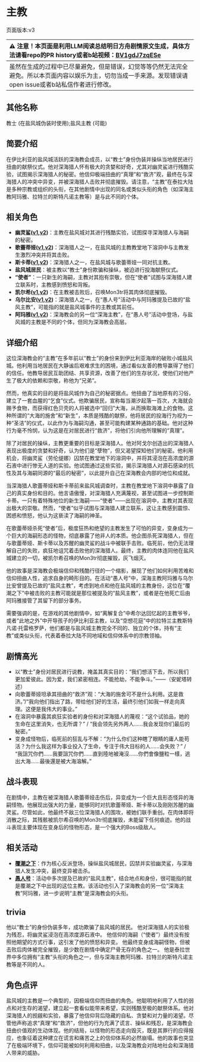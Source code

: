 # 主教
页面版本:v3
 

| :warning: 注意！本页面是利用LLM阅读总结明日方舟剧情原文生成，具体方法请看repo的PR history或者b站视频：[BV1gdJ7zqESe](https://www.bilibili.com/video/BV1gdJ7zqESe/)         |
|:----------------------------|
| 虽然在生成的过程中已尽量避免，但是错误，幻觉等等仍然无法完全避免。所以本页面内容以娱乐为主，切勿当成一手来源。发现错误请open issue或者b站私信作者进行修改。|



## 其他名称
教士 (在盐风城伪装时使用);盐风主教 (可能)
## 简要介绍
在伊比利亚的盐风城活跃的深海教会成员，以“教士”身份伪装并操纵当地居民进行扭曲的献祭仪式。他对深海猎人怀有极大的贪婪和好奇，尤其对幽灵鲨进行残酷实验，试图揭示深海猎人的秘密。他信仰极端扭曲的“真理”和“救济”观，最终在与深海猎人的冲突中异变，并被深海猎人击败并彻底摧毁。请注意，“主教”在泰拉大陆是多种宗教或组织的头衔，在其他剧情中出现的同名或类似头衔的角色（如深海主教阿玛雅、拉特兰的斯特凡诺主教等）是与此不同的个体。
## 相关角色
-   **幽灵鲨([v1](../chars/char_143_ghost.md),[v2](char_143_ghost.md))**：主教在盐风城对其进行残酷实验，试图探寻深海猎人与海嗣的秘密。
-   **歌蕾蒂娅([v1](../chars/char_474_glady.md),[v2](char_474_glady.md))**：深海猎人之一，在盐风城的主教教堂地下溶洞中与主教发生激烈冲突并将其击败。
-   **斯卡蒂([v1](../chars/char_263_skadi.md),[v2](char_263_skadi.md))**：深海猎人之一，在盐风城与歌蕾蒂娅一同对抗主教。
-   **盐风城居民**：被主教以“教士”身份欺骗和操纵，被迫进行投海献祭仪式。
-   **“使者”**：一只新生的海嗣，主教对其抱有崇敬，但在“使者”试图与深海猎人建立联系时，主教感到愤怒和背叛。
-   **凯尔希([v1](../chars/char_003_kalts.md),[v2](char_003_kalts.md))**：在主教被击败后，召唤Mon3tr将其肉体彻底摧毁。
-   **乌尔比安([v1](../chars/char_4145_ulpia.md),[v2](char_4145_ulpia.md))**：深海猎人之一，在“愚人号”活动中与阿玛雅提及已故的“盐风主教”，可能指的就是盐风城事件的主教或其前任。
-   **阿玛雅([v1](../chars/extended_char_a_ma_ya.md),[v2](extended_char_a_ma_ya.md))**：深海教会的另一位“深海主教”，在“愚人号”活动中登场，与盐风城的主教是不同的个体，但同为深海教会高层。
## 详细介绍
这位深海教会的“主教”在多年前以“教士”的身份来到伊比利亚海岸的破败小城盐风城。他利用当地居民在大静谧后艰难求生的困境，通过看似友善的教导赢得了他们的信任。他教导居民互助团结、共享资源，改善了他们的生存状况，使他们对他产生了极大的依赖和崇敬，称他为“兄弟”。

然而，他真实的目的是将盐风城作为自己的秘密据点。他扭曲了当地原有的习俗，建立了一套血腥的“乞食”仪式。他欺骗居民，宣称每当潮汐起落一百次，大海就会赐予食物，而获得红色贝壳的人将被选中“回归”大海，从而换取海滩上的食物。这种所谓的“大海的施舍”和“新生”，本质是残酷的献祭，他将居民的投海行为视为一种“圣洁”的仪式，以此作为与海嗣沟通，甚至可能构建某种通路的基础。他对这种行为毫不怜悯，认为这是在对居民进行“救济”，将他们引向他所理解的“真理”。

除了对居民的操纵，主教更重要的目标是深海猎人。他对阿戈尔创造出的深海猎人表现出极度的贪婪和好奇，认为他们是“孽物”，但又渴望探知他们的秘密。他利用机会，将幽灵鲨（劳伦缇娜）囚禁在教堂地下的溶洞中，并将其浸泡在高浓度的源石液中进行惨无人道的实验。他试图通过这些实验，揭示深海猎人对源石感染的抗性及其与海嗣同源的“最后的秘密”，以此提升自己在深海教会内部的地位和成就。

当深海猎人歌蕾蒂娅和斯卡蒂前来盐风城调查时，主教在教堂地下溶洞中暴露了自己的真实身份和目的。他言语傲慢，对深海猎人充满蔑视，甚至试图进一步控制斯卡蒂。一只有着特殊地位的新生海嗣——“使者”——出现在溶洞中，主教对其表现出极大的崇敬。然而，“使者”似乎试图与深海猎人建立联系，这让主教感到震惊、困惑和愤怒，他认为这亵渎了海嗣的神圣。

在歌蕾蒂娅杀死“使者”后，极度狂热和绝望的主教发生了可怕的异变，变身成为一个巨大的海嗣形态的怪物，彻底暴露了他非人的本质。他企图杀死深海猎人，但在与歌蕾蒂娅、斯卡蒂以及苏醒的幽灵鲨的战斗中被联手击败。临死前，他仍无法理解自己的失败，疯狂地诅咒着击败他的深海猎人。最终，主教的肉体连同他在盐风城建立的一切，被凯尔希召唤的Mon3tr彻底摧毁，灰飞烟灭。

他的故事是深海教会极端信仰和残酷行径的一个缩影，展现了他们如何利用苦难和信仰扭曲人性，追求自身的畸形目的。在活动“愚人号”中，深海主教阿玛雅与乌尔比安曾提及已故的“盐风主教”，考虑到地点和他在盐风城的主教身份，这位在“覆潮之下”中被击败的主教可能就是那位被提及的“盐风主教”，或者是在他死亡后由阿玛雅接管了其留下的部分事务。

需要强调的是，在游戏的其他剧情中，如“离解复合”中希尔达回忆起的主教爷爷，或者“此地之外”中开导孩子的伊比利亚主教，以及“空想花庭”中的拉特兰主教斯特凡诺·托雷格罗萨，他们都是与盐风城主教完全不同的、独立的个体，持有“主教”或类似头衔，代表着泰拉大陆不同地域和信仰体系中的宗教领袖。
## 剧情高光
-   以“教士”身份对居民进行说教，掩盖其真实目的：“我们想活下去，所以我们更加爱彼此。因为爱，我们紧密相连。不能抢劫，不能争斗。”——（安妮塔转述）
-   向歌蕾蒂娅坦承其扭曲的“救济”观：“大海的施舍可不是什么利用。这是救济。”/“我向他们指出了路，带给他们好的生活，最终引他们如我一样走向真理。这便是我伟大的事业。”
-   在溶洞中暴露其疯狂实验者的身份和对深海猎人的蔑视：“这个试验品，她的生命在这里消失，也无所谓？” / “我会领先另外两人......我会发现你们最后的秘密。”
-   变身成怪物后，临死前的狂乱与不解：“为什么你们这种瞎了眼睛的庸人能苟活？为什么我这样为事业投入了生命，专注于伟大目标的人......会失败？” / “我詛咒你們......我要詛咒你們......直到陸地被淹沒......你們會像鹽粒一樣，逃出大海......最後還是被大海溶解。”
## 战斗表现
在剧情中，主教在被深海猎人歌蕾蒂娅击伤后，异变成为一个巨大且形态怪异的海嗣怪物。他展现出强大的力量，能够同时对抗歌蕾蒂娅、斯卡蒂以及刚刚苏醒的幽灵鲨。尽管如此，他最终不敌三位深海猎人的围攻，被她们联手重创。在肉体即将消散之际，其残骸被凯尔希召唤的Mon3tr彻底摧毁，未能留下任何痕迹。他的战斗表现主要体现在变身后的怪物形态，是一个强大的Boss级敌人。
## 相关活动
-   **[覆潮之下](../stories/act18d3.md)**：作为核心反派登场，操纵盐风城居民，囚禁并实验幽灵鲨，与深海猎人发生冲突，最终变异被击杀。
-   **[愚人号](../stories/act17side.md)**：活动中多次提及已故的“盐风主教”，结合地点和身份，很可能指的就是覆潮之下中出现的这位主教。该活动也引入了深海教会的另一位“深海主教”阿玛雅，进一步说明“主教”是深海教会的头衔。
## trivia
他以“教士”的身份伪装多年，成功欺骗了盐风城的居民。
他对深海猎人的实验极为残忍，将幽灵鲨浸泡在高浓度源石液中。
他信仰的海嗣（“使者”）最终没有按照他期望的方式行事，这引发了他的愤怒和异变。
他最终变身成海嗣怪物，但被击败后肉体被完全摧毁，是少数在剧情中确定尸骨无存的角色之一。
他是泰拉世界中多位拥有“主教”头衔的角色之一，但与深海主教阿玛雅、拉特兰的斯特凡诺主教等是不同的人。
## 角色点评
盐风城的主教是一个典型的，因极端信仰而扭曲的角色。他聪明地利用了人性的弱点和对生存的渴望，建立起一套看似能带来希望，实则残酷至极的献祭体系。他对深海猎人的觊觎和实验，暴露了他信仰背后隐藏的自私、贪婪和对力量的渴望。尽管他声称追求“真理”和“救济”，但他的行为充满了谎言、操纵和残忍，是深海教会扭曲价值观的生动体现。他的结局，以怪物的形态走向毁灭，既是其罪行的应得报应，也象征着这种建立在谎言和痛苦之上的信仰体系的必然崩塌。他的故事也突显了在极端环境下，信仰可能被如何利用和扭曲，以及深海教会对陆地社会和深海猎人带来的威胁。